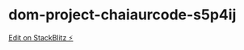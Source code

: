 # dom-project-chaiaurcode-s5p4ij

[Edit on StackBlitz ⚡️](https://stackblitz.com/edit/dom-project-chaiaurcode-s5p4ij)